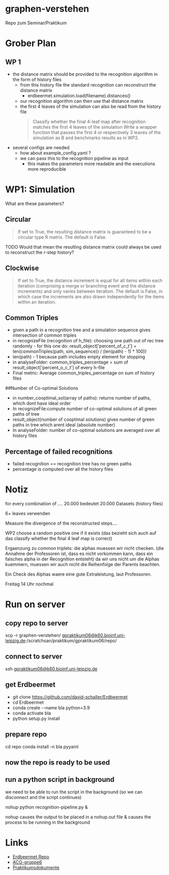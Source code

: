 # graphen-verstehen
Repo zum Seminar/Praktikum


# Grober Plan

## WP 1

* the distance matrix should be provided to the recognition algorithm in the form of history files
    * from this history file the standard recognition can reconstruct the distance matrix
        * erdbeermet.simulation.load(filename).distances()
    * our recognition algorithm can then use that distance matrix
    * the first 4 leaves of the simulation can also be read from the history file
        > Classify whether the final 4-leaf map after recognition matches the first 4 leaves of the simulation
        > Write a wrapper function that passes the first 4 or respectively 3 leaves of the simulation as B and benchmarks results as in WP2.
* several configs are needed
    * how about example_config.yaml ?
    * we can pass this to the recognition pipeline as input
        * this makes the parameters more readable and the executions more reproducible


# WP1: Simulation

What are these parameters?
## Circular
> If set to True, the resulting distance matrix is guaranteed to be a circular type R matrix. The default is False.

TODO Would that mean the resulting distance matrix could always be used to reconstruct the r-step history?

## Clockwise
> If set to True, the distance increment is equal for all items within each iteration (comprising a merge or branching event and the distance increments) and only varies between iteration. The default is False, in which case the increments are also drawn independently for the items within an iteration.

## Common Triples
- given a path in a recognition tree and a simulation sequence gives intersection of common triples
- in recognizeFile (recognition of h_file): choosing one path out of rec tree randomly - for this one do: 
result_object[\'percent_of_c_t\'] = len(commonTriples(path, sim_sequence)) / (len(path) - 1) * 100))
- len(path) - 1 because path includes empty element for stopping
- in analyseFolder:
common_triples_percentage = sum of result_object[\'percent_o_c_t\'] of every h-file
- Final metric: Average common_triples_percentage on sum of history files

##Number of Co-optimal Solutions
- in number_cooptimal_sol(array of paths): returns number of paths, which dont have ideal order
- In recognizeFile:compute number of co-optimal solutions of all green paths of tree
- result_object(number of cooptimal solutions) gives number of green paths in tree which arent ideal (absolute number)
- In analyseFolder: number of co-optimal solutions are averaged over all history files

## Percentage of failed recognitions
- failed recognition == recognition tree has no green paths
- percentage is computed over all the history files

# Notiz

for every combination of ....
20.000 bedeutet 20.000 Datasets (history files)
 
6+ leaves verwenden


Measure the divergence of the reconstructed steps....

WP2
choose a random positive one if it exists
(das bezieht sich auch auf das classify whether the final 4 leaf map is correct)


Ergaenzung zu common triplets:
die alphas muessen wir nicht checken.
(die Annahme der Professoren ist, dass es nicht vorkommen kann, dass ein falsches alpha in der Recognition entsteht)
da wir uns nicht um die Alphas kuemmern, muessen wir auch nicht die Reihenfolge der Parents beachten.

Ein Check des Alphas waere eine gute Extraleistung, laut Professoren.


Freitag 14 Uhr nochmal


# Run on server

## copy repo to server
scp -r graphen-verstehen/ gpraktikum06@k60.bioinf.uni-leipzig.de:/scratchsan/praktikum/gpraktikum06/repo/


## connect to server

ssh gpraktikum06@k60.bioinf.uni-leipzig.de

## get Erdbeermet

- git clone https://github.com/david-schaller/Erdbeermet
- cd Erdbeermet
- conda create --name bla python=3.9
- conda activate bla
- python setup.py install

## prepare repo

cd repo
conda install -n bla pyyaml

## now the repo is ready to be used

## run a python script in background

we need to be able to run the script in the background (so we can disconnect and the script continues)

nohup python recognition-pipeline.py &


nohup causes the output to be placed in a nohup.out file
& causes the process to be running in the background

# Links
* [Erdbeermet Repo](https://github.com/david-schaller/Erdbeermet#generation-of-scenarios)
* [ACG-gruppe6](https://github.com/geschnee/acg-gruppe6)
* [Praktikumsdokumente](http://silo.bioinf.uni-leipzig.de/GTPraktikumRMaps/)
